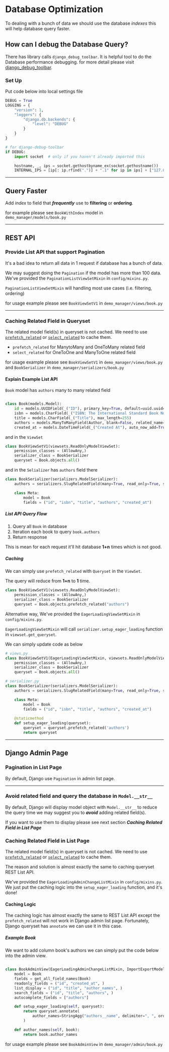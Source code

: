 # Database Optimization
To dealing with a bunch of data we should use the database *indexes* this will help database query faster.

## How can I debug the Database Query?
There has library calls `django_debug_toolbar`. It is helpful tool to do the Database performance debugging.
for more detail please visit [django_debug_toolbar](https://django-debug-toolbar.readthedocs.io/en/latest/).

### Set Up
Put code below into local settings file
```python
DEBUG = True
LOGGING = {
    "version": 1,
    "loggers": {
        "django.db.backends": {
            "level": "DEBUG"
        }
    }
}

# for django-debug-toolbar
if DEBUG:
    import socket  # only if you haven't already imported this

    hostname, _, ips = socket.gethostbyname_ex(socket.gethostname())
    INTERNAL_IPS = [ip[: ip.rfind(".")] + ".1" for ip in ips] + ["127.0.0.1", "10.0.2.2"]

```
---

## Query Faster
Add *index* to field that ***frequently*** use to **filtering** or **ordering**.

for example please see `BookWithIndex` model in `demo_manager/models/book.py`

---

## REST API

### Provide List API that support **Pagination**
It's a bad idea to return all data in 1 request if database has a bunch of data.

We may suggest doing the `Pagination`
if the model has more than 100 data.
We've provided the `PaginationListViewSetMixin` in `config/mixins.py`.

`PaginationListViewSetMixin` will handling most use cases (i.e. filtering, ordering)

for usage example please see `BookViewSetV1` in `demo_manager/views/book.py`

---

### Caching Related Field in Queryset
The related model field(s) in queryset is not cached.
We need to use 
[`prefetch_related`](https://docs.djangoproject.com/en/4.1/ref/models/querysets/#prefetch-related) 
or [`select_related`](https://docs.djangoproject.com/en/4.1/ref/models/querysets/#select-related) 
to cache them.

- `prefetch_related` for ManytoMany and OneToMany related field
- `select_related` for OneToOne and ManyToOne related field

for usage example please see `BookViewSetV1` in `demo_manager/views/book.py` and `BookSerializer` in `demo_manager/serializers/book.py`

#### Explain Example List API

`Book` model has `authors` many to many related field
```python

class Book(models.Model):
    id = models.UUIDField(_("ID"), primary_key=True, default=uuid.uuid4, editable=False)
    isbn = models.CharField(_("ISBN: The International Standard Book Number"), max_length=255, blank=True)
    title = models.CharField(_("Title"), max_length=255)
    authors = models.ManyToManyField(Author, blank=False, related_name="books")
    created_at = models.DateTimeField(_("Created At"), auto_now_add=True)
```
and in the `ViewSet`
```python
class BookViewSetV1(viewsets.ReadOnlyModelViewSet):
    permission_classes = (AllowAny,)
    serializer_class = BookSerializer
    queryset = Book.objects.all()
```
and in the `Selializer` has `authors` field there
```python
class BookSerializer(serializers.ModelSerializer):
    authors = serializers.SlugRelatedField(many=True, read_only=True, slug_field="name")

    class Meta:
        model = Book
        fields = ("id", "isbn", "title", "authors", "created_at")
```

##### List API Query Flow
1. Query all `Book` in database
2. Iteration each book to query `book.authors`
3. Return response

This is mean for each request it'll hit database **1+n** times which is not good.

##### Caching
We can simply use `prefetch_related` with `Queryset` in the `ViewSet`.

The query will reduce from **1+n** to **1** time.
```python
class BookViewSetV1(viewsets.ReadOnlyModelViewSet):
    permission_classes = (AllowAny,)
    serializer_class = BookSerializer
    queryset = Book.objects.prefetch_related("authors")
```

Alternative way, We've provided the `EagerLoadingViewSetMixin` in `config/mixins.py`.

`EagerLoadingViewSetMixin` will call `serializer.setup_eager_loading` function in `viewset.get_queryset`.

We can simply update code as below
```python
# views.py
class BookViewSetV1(EagerLoadingViewSetMixin, viewsets.ReadOnlyModelViewSet):
    permission_classes = (AllowAny,)
    serializer_class = BookSerializer
    queryset = Book.objects.all()

# serializer.py
class BookSerializer(serializers.ModelSerializer):
    authors = serializers.SlugRelatedField(many=True, read_only=True, slug_field="name")

    class Meta:
        model = Book
        fields = ("id", "isbn", "title", "authors", "created_at")
    
    @staticmethod
    def setup_eager_loading(queryset):
        queryset = queryset.prefetch_related('authors')
        return queryset
```
---

## Django Admin Page

### Pagination in List Page
By default, Django use `Pagination` in admin list page.

---

### Avoid related field and query the database in `Model.__str__` 
By default, Django will display model object with `Model.__str__` 
to reduce the query time we may suggest you to ***avoid*** adding related field(s).

If you want to use them to display please see next section ***Caching Related Field in List Page***

### Caching Related Field in List Page
The related model field(s) in queryset is not cached. 
We need to use 
[`prefetch_related`](https://docs.djangoproject.com/en/4.1/ref/models/querysets/#prefetch-related) 
or [`select_related`](https://docs.djangoproject.com/en/4.1/ref/models/querysets/#select-related) 
to cache them.


The reason and solution is almost exactly the same to caching queryset REST List API.


We've provided the `EagerLoadingAdminChangeListMixin` in `config/mixins.py`.
We just put the caching logic into the `setup_eager_loading` function, and it's done!

#### Caching Logic
The caching logic has almost exactly the same to REST List API 
except the `prefetch_related` will not work in Django admin list page.
Fortunately, Django queryset has `annotate` we can use it in this case.

##### Example Book
We want to add column book's authors we can simply put the code below into the admin view.
```python

class BookAdminView(EagerLoadingAdminChangeListMixin, ImportExportModelAdmin):
    model = Book
    fields = get_all_field_names(Book)
    readonly_fields = ("id", "created_at", )
    list_display = ("id", "title", "author_names", )
    search_fields = ("id", "title", "authors", )
    autocomplete_fields = ["authors"]

    def setup_eager_loading(self, queryset):
        return queryset.annotate(
            author_names=StringAgg("authors__name", delimiter=", ", ordering="authors__name"),
        )

    def author_names(self, book):
        return book.author_names
```


for usage example please see `BookAdminView` in `demo_manager/admin/book.py`

